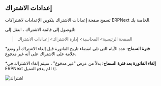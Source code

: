 ## إعدادات الاشتراك

تسمح صفحة إعدادات الاشتراك بتكوين الإعدادات لاشتراكات ERPNext الخاصة بك.

للوصول إلى قائمة الاشتراك ، انتقل إلى:

> الصفحة الرئيسية> المحاسبة> إدارة الاشتراك> إعدادات الاشتراك

***فترة السماح**: عدد الأيام التي تلي انقضاء تاريخ الفاتورة قبل إلغاء الاشتراك أو وضع علامة على الاشتراك على أنه غير مدفوع.
    
***إلغاء الفاتورة بعد فترة السماح**: بدلاً من عرض "غير مدفوع" ، سيتم إلغاء الاشتراك في ERPNext إذا لم يدفع العميل.
    

![اشتراك](https://docs.erpnext.com/files/subscription-settings.png)